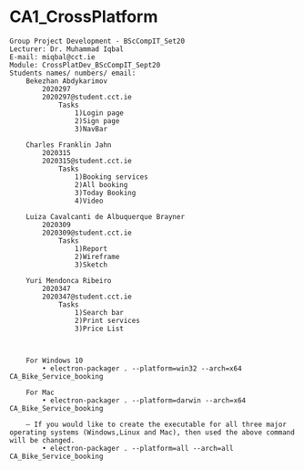 # CA1_CrossPlatform
    Group Project Development - BScCompIT_Set20
    Lecturer: Dr. Muhammad Iqbal
    E-mail: miqbal@cct.ie
    Module: CrossPlatDev_BScCompIT_Sept20
    Students names/ numbers/ email:
        Bekezhan Abdykarimov 
            2020297 
            2020297@student.cct.ie
                Tasks
                    1)Login page
                    2)Sign page
                    3)NavBar

        Charles Franklin Jahn 
            2020315 
            2020315@student.cct.ie
                Tasks
                    1)Booking services
                    2)All booking
                    3)Today Booking
                    4)Video

        Luiza Cavalcanti de Albuquerque Brayner
            2020309 
            2020309@student.cct.ie
                Tasks
                    1)Report
                    2)Wireframe
                    3)Sketch

        Yuri Mendonca Ribeiro 
            2020347
            2020347@student.cct.ie
                Tasks
                    1)Search bar
                    2)Print services
                    3)Price List



        For Windows 10
            • electron-packager . --platform=win32 --arch=x64 CA_Bike_Service_booking 
        
        For Mac
            • electron-packager . --platform=darwin --arch=x64 CA_Bike_Service_booking
        
        ‒ If you would like to create the executable for all three major operating systems (Windows,Linux and Mac), then used the above command will be changed.
            • electron-packager . --platform=all --arch=all CA_Bike_Service_booking
